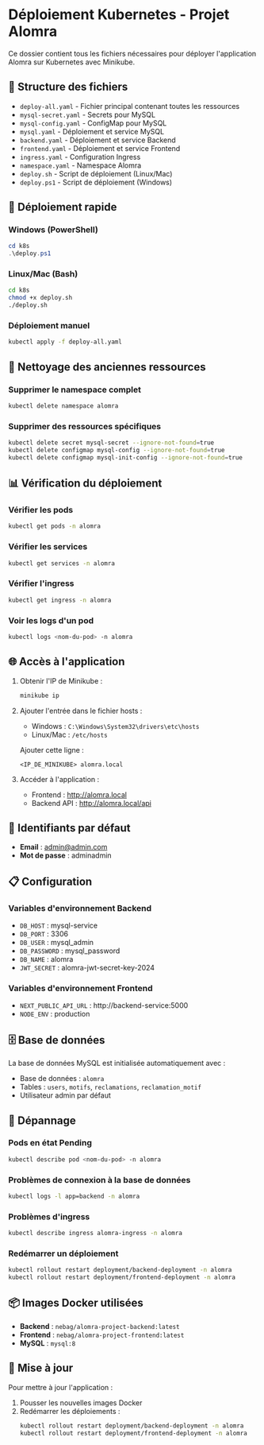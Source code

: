 # Déploiement Kubernetes - Projet Alomra

Ce dossier contient tous les fichiers nécessaires pour déployer l'application Alomra sur Kubernetes avec Minikube.

## 📁 Structure des fichiers

- `deploy-all.yaml` - Fichier principal contenant toutes les ressources
- `mysql-secret.yaml` - Secrets pour MySQL
- `mysql-config.yaml` - ConfigMap pour MySQL
- `mysql.yaml` - Déploiement et service MySQL
- `backend.yaml` - Déploiement et service Backend
- `frontend.yaml` - Déploiement et service Frontend
- `ingress.yaml` - Configuration Ingress
- `namespace.yaml` - Namespace Alomra
- `deploy.sh` - Script de déploiement (Linux/Mac)
- `deploy.ps1` - Script de déploiement (Windows)

## 🚀 Déploiement rapide

### Windows (PowerShell)
```powershell
cd k8s
.\deploy.ps1
```

### Linux/Mac (Bash)
```bash
cd k8s
chmod +x deploy.sh
./deploy.sh
```

### Déploiement manuel
```bash
kubectl apply -f deploy-all.yaml
```

## 🧹 Nettoyage des anciennes ressources

### Supprimer le namespace complet
```bash
kubectl delete namespace alomra
```

### Supprimer des ressources spécifiques
```bash
kubectl delete secret mysql-secret --ignore-not-found=true
kubectl delete configmap mysql-config --ignore-not-found=true
kubectl delete configmap mysql-init-config --ignore-not-found=true
```

## 📊 Vérification du déploiement

### Vérifier les pods
```bash
kubectl get pods -n alomra
```

### Vérifier les services
```bash
kubectl get services -n alomra
```

### Vérifier l'ingress
```bash
kubectl get ingress -n alomra
```

### Voir les logs d'un pod
```bash
kubectl logs <nom-du-pod> -n alomra
```

## 🌐 Accès à l'application

1. Obtenir l'IP de Minikube :
   ```bash
   minikube ip
   ```

2. Ajouter l'entrée dans le fichier hosts :
   - Windows : `C:\Windows\System32\drivers\etc\hosts`
   - Linux/Mac : `/etc/hosts`
   
   Ajouter cette ligne :
   ```
   <IP_DE_MINIKUBE> alomra.local
   ```

3. Accéder à l'application :
   - Frontend : http://alomra.local
   - Backend API : http://alomra.local/api

## 🔑 Identifiants par défaut

- **Email** : admin@admin.com
- **Mot de passe** : adminadmin

## 📋 Configuration

### Variables d'environnement Backend
- `DB_HOST` : mysql-service
- `DB_PORT` : 3306
- `DB_USER` : mysql_admin
- `DB_PASSWORD` : mysql_password
- `DB_NAME` : alomra
- `JWT_SECRET` : alomra-jwt-secret-key-2024

### Variables d'environnement Frontend
- `NEXT_PUBLIC_API_URL` : http://backend-service:5000
- `NODE_ENV` : production

## 🗄️ Base de données

La base de données MySQL est initialisée automatiquement avec :
- Base de données : `alomra`
- Tables : `users`, `motifs`, `reclamations`, `reclamation_motif`
- Utilisateur admin par défaut

## 🔧 Dépannage

### Pods en état Pending
```bash
kubectl describe pod <nom-du-pod> -n alomra
```

### Problèmes de connexion à la base de données
```bash
kubectl logs -l app=backend -n alomra
```

### Problèmes d'ingress
```bash
kubectl describe ingress alomra-ingress -n alomra
```

### Redémarrer un déploiement
```bash
kubectl rollout restart deployment/backend-deployment -n alomra
kubectl rollout restart deployment/frontend-deployment -n alomra
```

## 📦 Images Docker utilisées

- **Backend** : `nebag/alomra-project-backend:latest`
- **Frontend** : `nebag/alomra-project-frontend:latest`
- **MySQL** : `mysql:8`

## 🔄 Mise à jour

Pour mettre à jour l'application :

1. Pousser les nouvelles images Docker
2. Redémarrer les déploiements :
   ```bash
   kubectl rollout restart deployment/backend-deployment -n alomra
   kubectl rollout restart deployment/frontend-deployment -n alomra
   ``` 